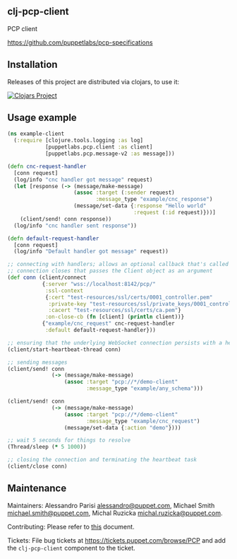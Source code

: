 ## clj-pcp-client

PCP client

https://github.com/puppetlabs/pcp-specifications

## Installation

Releases of this project are distributed via clojars, to use it:

[![Clojars Project](http://clojars.org/puppetlabs/pcp-client/latest-version.svg)](http://clojars.org/puppetlabs/pcp-client)

## Usage example

```clojure
(ns example-client
  (:require [clojure.tools.logging :as log]
            [puppetlabs.pcp.client :as client]
            [puppetlabs.pcp.message-v2 :as message]))

(defn cnc-request-handler
  [conn request]
  (log/info "cnc handler got message" request)
  (let [response (-> (message/make-message)
                     (assoc :target (:sender request)
                            :message_type "example/cnc_response")
                     (message/set-data {:response "Hello world"
                                        :request (:id request)}))]
    (client/send! conn response))
  (log/info "cnc handler sent response"))

(defn default-request-handler
  [conn request]
  (log/info "Default handler got message" request))

;; connecting with handlers; allows an optional callback that's called when the
;; connection closes that passes the Client object as an argument
(def conn (client/connect
           {:server "wss://localhost:8142/pcp/"
            :ssl-context
            {:cert "test-resources/ssl/certs/0001_controller.pem"
             :private-key "test-resources/ssl/private_keys/0001_controller.pem"
             :cacert "test-resources/ssl/certs/ca.pem"}
            :on-close-cb (fn [client] (println client))}
           {"example/cnc_request" cnc-request-handler
            :default default-request-handler}))

;; ensuring that the underlying WebSocket connection persists with a heartbeat task
(client/start-heartbeat-thread conn)

;; sending messages
(client/send! conn
              (-> (message/make-message)
                  (assoc :target "pcp://*/demo-client"
                         :message_type "example/any_schema")))

(client/send! conn
              (-> (message/make-message)
                  (assoc :target "pcp://*/demo-client"
                         :message_type "example/cnc_request")
                  (message/set-data {:action "demo"})))

;; wait 5 seconds for things to resolve
(Thread/sleep (* 5 1000))

;; closing the connection and terminating the heartbeat task
(client/close conn)
```

## Maintenance

Maintainers: Alessandro Parisi <alessandro@puppet.com>, Michael Smith
<michael.smith@puppet.com>, Michal Ruzicka <michal.ruzicka@puppet.com>.

Contributing: Please refer to [this][contributing] document.

Tickets: File bug tickets at https://tickets.puppet.com/browse/PCP and add the
`clj-pcp-client` component to the ticket.

[contributing]: CONTRIBUTING.md
